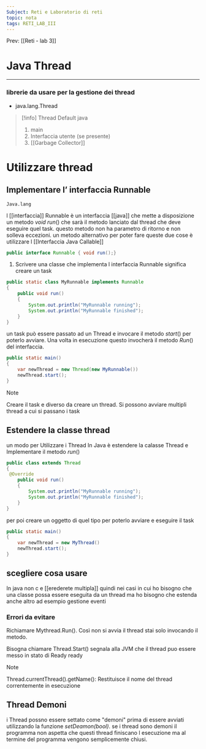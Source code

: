 ```yaml
---
Subject: Reti e Laboratorio di reti
topic: nota
tags: RETI_LAB_III
---
```


Prev: [[Reti - lab 3]]

# Java Thread
---


### librerie da usare per la gestione dei thread

- java.lang.Thread


> [!info] Thread Default java
>1. main
>2. Interfaccia utente (se presente)
>3. [[Garbage Collector]]
 

# Utilizzare thread

## Implementare l’ interfaccia Runnable
	Java.lang
l [[interfaccia]] Runnable è un interfaccia [[java]] che mette a disposizione un metodo _void run_()  che sarà il metodo lanciato dal thread che deve eseguire quel task.
questo metodo non ha parametro di ritorno e non solleva eccezioni. 
un metodo alternativo per poter fare queste due cose è utilizzare l [[Interfaccia Java Callable]]

```java
public interface Runnable { void run();}
```

1. Scrivere una classe che implementa l interfaccia Runnable significa creare un task

```java
public static class MyRunnable implements Runnable 
{
	public void run() 
	{
		System.out.println("MyRunnable running");
		System.out.println("MyRunnable finished");
	}
}
```

un task può essere passato ad un Thread e invocare il metodo _start_()  per poterlo avviare. Una volta in esecuzione questo invocherà il metodo _Run_() del interfaccia.

```java
public static main()
{
	var newThread = new Thread(new MyRunnable())
	newThread.start();
}
```

>[!note]
 >Creare il task e diverso da creare un thread. Si possono avviare multipli thread a cui si passano i task



## Estendere la classe thread

un modo per Utilizzare i Thread In Java è estendere la calasse Thread e Implementare il metodo _run_()

```java
public class extends Thread
{
 @Override
	public void run()
	{
		System.out.println("MyRunnable running");
		System.out.println("MyRunnable finished");
	}
}
```

 per poi creare un oggetto di quel tipo per poterlo avviare e eseguire il task

```java
public static main()
{
	var newThread = new MyThread()
	newThread.start();
}
```

## scegliere cosa usare

In java non c e [[erederete multipla]] quindi nei casi in cui ho bisogno che una classe possa essere eseguita da un thread ma ho bisogno che estenda anche altro ad esempio gestione eventi

### Errori da evitare

Richiamare Mythread.Run(). Così non si avvia il thread stai solo invocando il metodo.

Bisogna chiamare Thread.Start() segnala alla JVM che il thread puo essere messo in stato di Ready ready


>[!note]
>Thread.currentThread().getName(): Restituisce il nome del thread correntemente in esecuzione


## Thread Demoni
i Thread possno essere settato come "demoni" prima di essere avviati utilizzando la funzione _setDeamon(bool)_. se i thread sono demoni il programma non aspetta che questi thread finiscano l esecuzione ma al termine del programma vengono semplicemente chiusi.